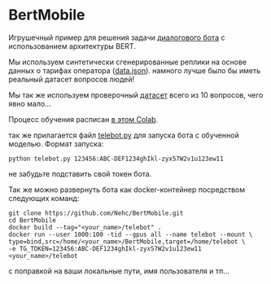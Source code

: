 # BertMobile

Игрушечный пример для решения задачи [диалогового  бота](http://dumbot.ru/Home/MobileOperatorRate) с использованием архитектуры BERT. 

Мы используем синтетически сгенерированные реплики на основе данных о тарифах оператора ([data.json](https://github.com/Nehc/BertMobile/blob/main/data.json)). намного лучше было бы иметь реальный датасет вопросов людей! 

Мы так же используем проверочный [датаcет](https://github.com/Nehc/BertMobile/blob/main/eval.json) всего из 10 вопросов, чего явно мало... 

Процесс обучения расписан [в этом Colab](https://colab.research.google.com/drive/1u1VM696xXkR4DSxlDN1rT3i4IROgFn9i?usp=sharing). 

так же прилагается файл [telebot.py](https://github.com/Nehc/BertMobile/blob/main/telebot.py) для запуска бота с обученной моделью. Формат запуска:
    
    python telebot.py 123456:ABC-DEF1234ghIkl-zyx57W2v1u123ew11
    
не забудьте подставить свой токен бота.

Так же можно развернуть бота как docker-контейнер посредством следующих команд:
    
    git clone https://github.com/Nehc/BertMobile.git
    cd BertMobile
    docker build --tag="<your_name>/telebot" .
    docker run --user 1000:100 -tid --gpus all --name telebot --mount \
    type=bind,src=/home/<your_name>/BertMobile,target=/home/telebot \
    -e TG_TOKEN=123456:ABC-DEF1234ghIkl-zyx57W2v1u123ew11 <your_name>/telebot

с поправкой на ваши локальные пути, имя пользователя и тп...
